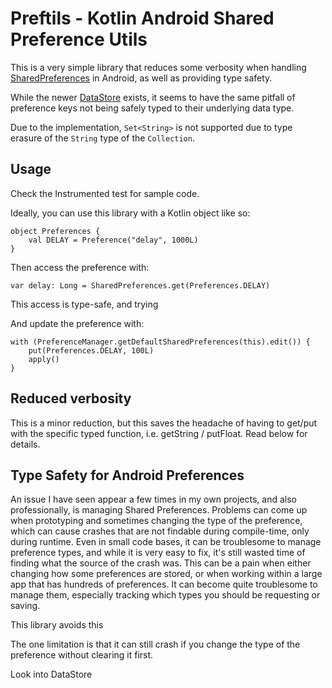 # Preftils - Kotlin Android Shared Preference Utils

This is a very simple library that reduces some verbosity when handling [SharedPreferences](https://developer.android.com/training/data-storage/shared-preferences) in Android, as well as providing type safety.

While the newer [DataStore](https://developer.android.com/topic/libraries/architecture/datastore) exists, it seems to have the same pitfall of preference keys not being safely typed to their underlying data type.

Due to the implementation, `Set<String>` is not supported due to type erasure of the `String` type of the `Collection`.

## Usage
Check the Instrumented test for sample code.

Ideally, you can use this library with a Kotlin object like so:
```
object Preferences {
    val DELAY = Preference("delay", 1000L)
}
```

Then access the preference with:
```
var delay: Long = SharedPreferences.get(Preferences.DELAY)
```
This access is type-safe, and trying

And update the preference with:
```
with (PreferenceManager.getDefaultSharedPreferences(this).edit()) {
    put(Preferences.DELAY, 100L)
    apply()
}
```

## Reduced verbosity
This is a minor reduction, but this saves the headache of having to get/put with the specific typed function, i.e. getString / putFloat. Read below for details.

## Type Safety for Android Preferences
An issue I have seen appear a few times in my own projects, and also professionally, is managing Shared Preferences.
Problems can come up when prototyping and sometimes changing the type of the preference, which can cause crashes that are not findable during compile-time, only during runtime.
Even in small code bases, it can be troublesome to manage preference types, and while it is very easy to fix, it's still wasted time of finding what the source of the crash was.
This can be a pain when either changing how some preferences are stored, or when working within a large app that has hundreds of preferences.
It can become quite troublesome to manage them, especially tracking which types you should be requesting or saving.

This library avoids this 

The one limitation is that it can still crash if you change the type of the preference without clearing it first.

Look into DataStore


